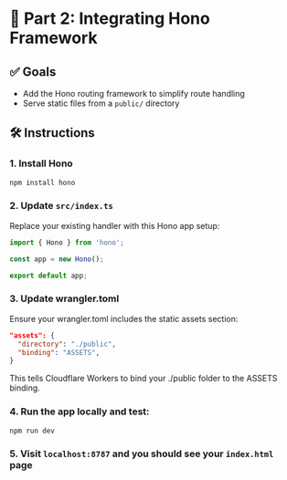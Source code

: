 # 🔗 Part 2: Integrating Hono Framework

## ✅ Goals
- Add the Hono routing framework to simplify route handling
- Serve static files from a `public/` directory

## 🛠️ Instructions

### 1. **Install Hono**
```bash
npm install hono
```

### 2. **Update `src/index.ts`**
Replace your existing handler with this Hono app setup:

```ts
import { Hono } from 'hono';

const app = new Hono();

export default app;
```

### 3. **Update wrangler.toml**
Ensure your wrangler.toml includes the static assets section:

```json
"assets": {
  "directory": "./public",
  "binding": "ASSETS",
}
```
This tells Cloudflare Workers to bind your ./public folder to the ASSETS binding.

### 4. **Run the app locally and test:**
```bash
npm run dev
```

### 5. **Visit `localhost:8787` and you should see your `index.html` page**
